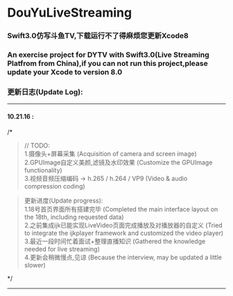 # DouYuLiveStreaming
### Swift3.0仿写斗鱼TV,下载运行不了得麻烦您更新Xcode8<br>
### An exercise project for DYTV with Swift3.0(Live Streaming Platfrom from China),if you can not run this project,please update your Xcode to version 8.0 <br>
### 更新日志(Update Log):<br>
-----------------------------------------------------------  
#### 10.21.16 :  <br>
/*<br>
>// TODO:<br>
  1.摄像头+屏幕采集 (Acquisition of camera and screen image)<br>
  2.GPUImage自定义美颜,滤镜及水印效果 (Customize the GPUImage functionality)<br>
  3.视频音频压缩编码 -> h.265 / h.264 / VP9 (Video & audio compression coding)<br>

>更新进度(Update progress):<br>
  1.18号首页界面所有搭建完毕 (Completed the main interface layout on the 18th, including requested data)<br>
  2.之前集成ijk已能实现LiveVideo页面完成播放及对播放器的自定义 (Tried to integrate the ijkplayer framework and customized the video player)<br>
  3.最近一段时间忙着面试+整理直播知识 (Gathered the knowledge needed for live streaming)<br>
  4.更新会稍微慢点,见谅 (Because the interview, may be updated a little slower)<br>
  
*/<br>

-----------------------------------------------------------
